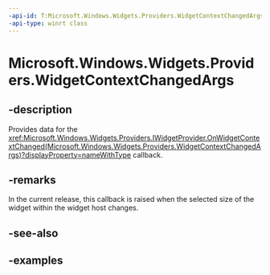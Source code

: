 ```yaml
---
-api-id: T:Microsoft.Windows.Widgets.Providers.WidgetContextChangedArgs
-api-type: winrt class
---
```


# Microsoft.Windows.Widgets.Providers.WidgetContextChangedArgs

<!--
public sealed class WidgetContextChangedArgs
-->


## -description

Provides data for the <xref:Microsoft.Windows.Widgets.Providers.IWidgetProvider.OnWidgetContextChanged(Microsoft.Windows.Widgets.Providers.WidgetContextChangedArgs)?displayProperty=nameWithType> callback.

## -remarks

In the current release, this callback is raised when the selected size of the widget within the widget host changes.

## -see-also

## -examples


